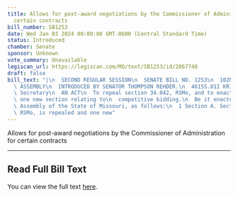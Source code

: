 ```yaml
---
title: Allows for post-award negotiations by the Commissioner of Administration for
  certain contracts
bill_number: SB1253
date: Wed Jan 03 2024 00:00:00 GMT-0600 (Central Standard Time)
status: Introduced
chamber: Senate
sponsor: Unknown
vote_summary: Unavailable
legiscan_url: https://legiscan.com/MO/text/SB1253/id/2867748
draft: false
bill_text: "|\n  SECOND REGULAR SESSION\n  SENATE BILL NO. 1253\n  102ND GENERA L\
  \ ASSEMBLY\n  INTRODUCED BY SENATOR THOMPSON REHDER.\n  4615S.01I KRISTINA MARTIN,\
  \ Secretary\n  AN ACT\n  To repeal section 34.042, RSMo, and to enact in lieu thereof\
  \ one new section relating to\n  competitive bidding.\n  Be it enacted by the General\
  \ Assembly of the State of Missouri, as follows:\n  1 Section A. Section 34.042,\
  \ RSMo, is repealed and one new"
---
```

Allows for post-award negotiations by the Commissioner of Administration for certain contracts

---

## Read Full Bill Text

You can view the full text [here](https://legiscan.com/MO/text/SB1253/id/2867748).
